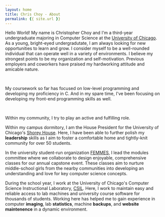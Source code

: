 ```yaml
---
layout: home
title: Chris Choy - About
permalink: {{ site.url }}
---
```


Hello World! My name is Christopher Choy and I'm a third-year undergraduate majoring in Computer Science at the [University of Chicago](https://www.uchicago.edu/). As a young, bright-eyed undergradutate, I am always looking for new opportunities to learn and grow. I consider myself to be a well-rounded individual that can operate well in a variety of environments. I believe my strongest points to be my organization and self-motivation. Previous employers and coworkers have praised my hardworking attitude and amicable nature.

<br>

My coursework so far has focused on low-level programming and developing my proficiency in C. And in my spare time, I've been focusing on developing my front-end programming skills as well.

<br>

Within my community, I try to play an active and fulfilling role. <br>

Within my campus dormitory, I am the House President for the University of Chicago's [Shorey House](http://housing.uchicago.edu/houses_houses/international_house/shorey_house/). Here, I have been able to further polish my **leadership** skills as I aim to foster a comfortable home and tightly-knit community for over 50 students. <br>

In the university student-run organization [FEMMES](http://femmes.io/index.html), I lead the modules committee where we collaborate to design enjoyable, comprehensive classes for our annual capstone event. These classes aim to nurture middle-school girls from the nearby communities into developing an understanding and love for key computer science concepts. <br>

During the school year, I work at the University of Chicago's Computer Science Instructional Laboratory, [CSIL](https://csil.cs.uchicago.edu/). Here, I work to maintain easy and reliable access to lab machines and university course software for thousands of students. Working here has helped me to gain experience in computer **imaging**, lab **statistics**, machine **backups**, and **website maintenence** in a dynamic environment. <br>
